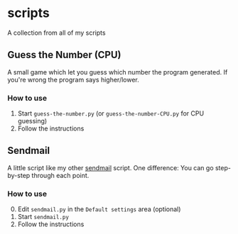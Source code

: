 # scripts
A collection from all of my scripts

## Guess the Number (CPU)
A small game which let you guess which number the program generated. If you're wrong the program says higher/lower.
### How to use
1. Start `guess-the-number.py` (or `guess-the-number-CPU.py` for CPU guessing)
2. Follow the instructions

## Sendmail
A little script like my other [sendmail](https://github.com/MelanX/sendmail/) script. One difference: You can go step-by-step through each point.
### How to use
0. Edit `sendmail.py` in the `Default settings` area (optional)
1. Start `sendmail.py`
2. Follow the instructions

